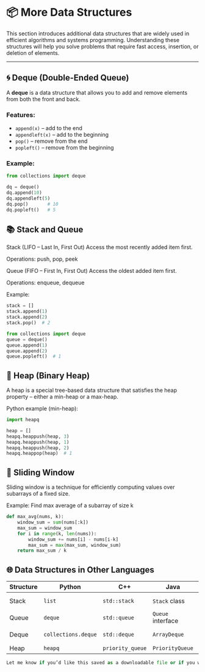 
# 📦 More Data Structures

This section introduces additional data structures that are widely used in efficient algorithms and systems programming. Understanding these structures will help you solve problems that require fast access, insertion, or deletion of elements.

---

## 🌀 Deque (Double-Ended Queue)

A **deque** is a data structure that allows you to add and remove elements from both the front and back.

### Features:
- `append(x)` – add to the end
- `appendleft(x)` – add to the beginning
- `pop()` – remove from the end
- `popleft()` – remove from the beginning

### Example:

```python
from collections import deque

dq = deque()
dq.append(10)
dq.appendleft(5)
dq.pop()       # 10
dq.popleft()   # 5
```

## 📚 Stack and Queue
Stack (LIFO – Last In, First Out)
Access the most recently added item first.

Operations: push, pop, peek

Queue (FIFO – First In, First Out)
Access the oldest added item first.

Operations: enqueue, dequeue

Example:
```python
stack = []
stack.append(1)
stack.append(2)
stack.pop()  # 2

from collections import deque
queue = deque()
queue.append(1)
queue.append(2)
queue.popleft()  # 1
```

## 🔺 Heap (Binary Heap)
A heap is a special tree-based data structure that satisfies the heap property – either a min-heap or a max-heap.

Python example (min-heap):
```python
import heapq

heap = []
heapq.heappush(heap, 3)
heapq.heappush(heap, 1)
heapq.heappush(heap, 2)
heapq.heappop(heap)  # 1
```

## 🧊 Sliding Window
Sliding window is a technique for efficiently computing values over subarrays of a fixed size.

Example: Find max average of a subarray of size k
```python
def max_avg(nums, k):
    window_sum = sum(nums[:k])
    max_sum = window_sum
    for i in range(k, len(nums)):
        window_sum += nums[i] - nums[i-k]
        max_sum = max(max_sum, window_sum)
    return max_sum / k
```
## 🌐 Data Structures in Other Languages
| Structure | Python              | C++              | Java              | JavaScript        |
| --------- | ------------------- | ---------------- | ----------------- | ----------------- |
| Stack     | `list`              | `std::stack`     | `Stack` class     | Array-based       |
| Queue     | `deque`             | `std::queue`     | `Queue` interface | Array or `Deque`  |
| Deque     | `collections.deque` | `std::deque`     | `ArrayDeque`      | Custom array impl |
| Heap      | `heapq`             | `priority_queue` | `PriorityQueue`   | No built-in       |

```python
Let me know if you’d like this saved as a downloadable file or if you want the next topic prepared.
```
